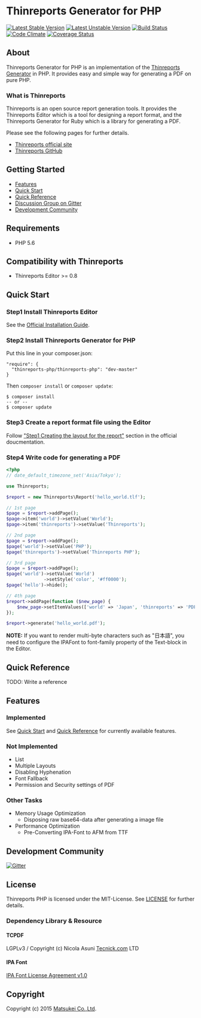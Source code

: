 # Thinreports Generator for PHP

[![Latest Stable Version](https://poser.pugx.org/thinreports-php/thinreports-php/version)](https://packagist.org/packages/thinreports-php/thinreports-php)
[![Latest Unstable Version](https://poser.pugx.org/thinreports-php/thinreports-php/v/unstable)](//packagist.org/packages/thinreports-php/thinreports-php)
[![Build Status](https://travis-ci.org/thinreports-php/thinreports-php.svg)](https://travis-ci.org/thinreports-php/thinreports-php)
[![Code Climate](https://codeclimate.com/github/thinreports-php/thinreports-php/badges/gpa.svg)](https://codeclimate.com/github/thinreports-php/thinreports-php)
[![Coverage Status](https://coveralls.io/repos/thinreports-php/thinreports-php/badge.svg)](https://coveralls.io/r/thinreports-php/thinreports-php)

## About

Thinreports Generator for PHP is an implementation of
the [Thinreports Generator](https://github.com/thinreports/thinreports-generator) in PHP.
It provides easy and simple way for generating a PDF on pure PHP.

### What is Thinreports

Thinreports is an open source report generation tools.
It provides the Thinreports Editor which is a tool for designing a report format,
and the Thinreports Generator for Ruby which is a library for generating a PDF.

Please see the following pages for further details.

  * [Thinreports official site](http://www.thinreports.org)
  * [Thinreports GitHub](https://github.com/thinreports)

## Getting Started

  * [Features](#features)
  * [Quick Start](#quick-start)
  * [Quick Reference](#quick-reference)
  * [Discussion Group on Gitter](https://gitter.im/thinreports-php/thinreports-php?utm_source=share-link&utm_medium=link&utm_campaign=share-link)
  * [Development Community](#development-community)

## Requirements

  * PHP 5.6

## Compatibility with Thinreports

  * Thinreports Editor >= 0.8

## Quick Start

### Step1 Install Thinreports Editor

See the [Official Installation Guide](http://www.thinreports.org/documentation/en/getting-started/installation.html).

### Step2 Install Thinreports Generator for PHP

Put this line in your composer.json:

    "require": {
      "thinreports-php/thinreports-php": "dev-master"
    }

Then `composer install` or `composer update`:

    $ composer install
    -- or --
    $ composer update

### Step3 Create a report format file using the Editor

Follow ["Step1 Creating the layout for the report"](http://www.thinreports.org/documentation/en/getting-started/quickstart.html#toc-2) section in the official doucmentation.

### Step4 Write code for generating a PDF

```php
<?php
// date_default_timezone_set('Asia/Tokyo');

use Thinreports;

$report = new Thinreports\Report('hello_world.tlf');

// 1st page
$page = $report->addPage();
$page->item('world')->setValue('World');
$page->item('thinreports')->setValue('Thinreports');

// 2nd page
$page = $report->addPage();
$page('world')->setValue('PHP');
$page('thinreports')->setValue('Thinreports PHP');

// 3rd page
$page = $report->addPage();
$page('world')->setValue('World')
              ->setStyle('color', '#ff0000');
$page('hello')->hide();

// 4th page
$report->addPage(function ($new_page) {
    $new_page->setItemValues(['world' => 'Japan', 'thinreports' => 'PDF']);
});

$report->generate('hello_world.pdf');
```

**NOTE:**
If you want to render multi-byte characters such as "日本語",
you need to configure the IPAFont to font-family property of the Text-block in the Editor.

## Quick Reference

TODO: Write a reference

## Features

### Implemented

See [Quick Start](#quick-start) and [Quick Reference](#quick-reference)
for currently available features.

### Not Implemented

  * List
  * Multiple Layouts
  * Disabling Hyphenation
  * Font Fallback
  * Permission and Security settings of PDF

### Other Tasks

  * Memory Usage Optimization
    * Disposing raw base64-data after generating a image file
  * Performance Optimization
    * Pre-Converting IPA-Font to AFM from TTF

## Development Community

[![Gitter](https://badges.gitter.im/Join%20Chat.svg)](https://gitter.im/thinreports-php/thinreports-php/dev)

## License

Thinreports PHP is licensed under the MIT-License.
See [LICENSE](https://github.com/thinreports-php/thinreports-php/blob/master/LICENSE) for further details.

### Dependency Library & Resource

#### TCPDF

LGPLv3 / Copyright (c) Nicola Asuni [Tecnick.com](http://www.tecnick.com) LTD

#### IPA Font

[IPA Font License Agreement v1.0](http://ipafont.ipa.go.jp/ipa_font_license_v1.html)

## Copyright

Copyright (c) 2015 [Matsukei Co.,Ltd](http://www.matsukei.co.jp).
